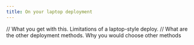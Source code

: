 ```yaml
---
title: On your laptop deployment
---
```


// What you get with this. Limitations of a laptop-style deploy.
// What are the other deployment methods. Why you would choose other methods
